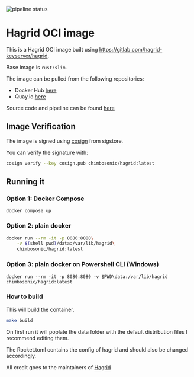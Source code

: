 ![pipeline status](https://github.com/chimbosonic/hagrid-container/actions/workflows/main.yml/badge.svg?branch=main)
# Hagrid OCI image

This is a Hagrid OCI image built using https://gitlab.com/hagrid-keyserver/hagrid.

Base image is `rust:slim`.

The image can be pulled from the following repositories:
- Docker Hub [here](https://hub.docker.com/repository/docker/chimbosonic/hagrid)
- Quay.io [here](https://quay.io/repository/chimbosonic/hagrid)

Source code and pipeline can be found [here](https://github.com/chimbosonic/hagrid-container)

## Image Verification

The image is signed using [cosign](https://github.com/sigstore/cosign) from sigstore.

You can verify the signature with:

```bash
cosign verify --key cosign.pub chimbosonic/hagrid:latest
```

## Running it

### Option 1: Docker Compose

    docker compose up

### Option 2: plain docker

```bash
docker run --rm -it -p 8080:8080\
	-v $(shell pwd)/data:/var/lib/hagrid\
	chimbosonic/hagrid:latest
```
### Option 3: plain docker on Powershell CLI (Windows)
    
    docker run --rm -it -p 8080:8080 -v $PWD\data:/var/lib/hagrid chimbosonic/hagrid:latest


### How to build

This will build the container.

```bash
make build
```

On first run it will poplate the data folder with the default distribution files I recommend editing them.

The Rocket.toml contains the config of hagrid and should also be changed accordingly.

All credit goes to the maintainers of [Hagrid](https://gitlab.com/hagrid-keyserver/hagrid)
